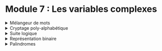 # Module 7 : Les variables complexes

<details markdown="block">
<summary>Mélangeur de mots</summary>

# Mélangeur de mots

# More about this project

### Related course
ENI | INITIATION A LA PROGRAMMATION AVEC JAVA  
TRAVAUX PRATIQUE : Module 7 : Les variables complexes  
[Mélangeur de mots](https://github.com/Dyrits/IALPAJ-TP/blob/master/Enonc%C3%A9s/Module%2007%20-%20Enonc%C3%A9%20TP%2001%20-%20M%C3%A9langeur%20de%20mots.pdf)

### Description of the project by ENI
Ecrire un programme **fr.eni_ecole.jse.melangeur.Melangeurqui** mélange les lettres (sauf la première etla dernière) de chaque mot d'une phrase et qui affiche la phrase avec les mots mélangés.  

Exemple de résultat:  
Ercire un porgrmame fr.eni_ecole.jse.melangeur.Melangeur qui mgnléae les lrtetes (suaf la prermèie et la drrnèiee) de cauhqe mot d'une psrahe et qui afifhce la pshare aevc les mtos mlsgééan.

### Technologies | Libraries | Frameworks | Tools  
- Java

### Details | Comments
- This project has been freely made from scratch following global instructions.

### Status
Completed

#### Last update
12/06/2020

#### Last update (README.md)
12/06/2020
</details>
<details markdown="block">
<summary>Cryptage poly-alphabétique</summary>

# Cryptage poly-alphabétique

# More about this project

### Related course
ENI | INITIATION A LA PROGRAMMATION AVEC JAVA  
TRAVAUX PRATIQUE : Module 7 : Les variables complexes  
[Cryptage poly-alphabétique](https://github.com/Dyrits/IALPAJ-TP/blob/master/Enonc%C3%A9s/Module%2007%20-%20Enonc%C3%A9%20TP%2002%20-%20Cryptage%20polyalphab%C3%A9tique.pdf)

### Description of the project by ENI
Mettre en place un programme permettant de crypter ou décrypter une chaîne saisie en fonction d’une clé saisie sur 8 caractères maximum.  
Pour crypter la chaîne de caractères saisie, utiliserun tableau dans lequel sont affichés autant d’alphabets qu'il y a de lettres (26) et qui crypte le texte à l’aide d’une clé de la manière suivante :  
- On cherche la valeur correspondant à la colonne i et la ligne j où i est la premièrelettre du mot en clair et j la premièrelettre de la clé. La lettre ainsi trouvée est la premièrelettre du mot crypté.  
- On procède de même pour toutes les lettres du mot en clair.  
- Lorsque la dernière lettre de la clé a été utilisée, on utilise de nouveau la premièreet ainsi de suite.  

Voyons un exemple :  
Texte en clair : INFORMATIQUE  
Clé : INRACI  
Cryptogramme : QAWOTUIGZQWM  

Car ‘q’ est la lettre qui se trouve à l’intersection du ‘I’ horizontal du mot en clair et du ‘I’ vertical de la clé INRACI.

### Technologies | Libraries | Frameworks | Tools  
- Java

### Details | Comments
- This project has been freely made from scratch following global instructions.

### Status
Completed

#### Last update
12/06/2020

#### Last update (README.md)
12/06/2020
</details>
<details markdown="block">
<summary>Suite logique</summary>

# Suite logique

# More about this project

### Related course
ENI | INITIATION A LA PROGRAMMATION AVEC JAVA  
TRAVAUX PRATIQUE : Module 7 : Les variables complexes  
[Suite logique](https://github.com/Dyrits/IALPAJ-TP/blob/master/Enonc%C3%A9s/Module%2007%20-%20Enonc%C3%A9%20TP%2003%20-%20Suite%20logique.pdf)

### Description of the project by ENI
1  
11  
21  
1211  
111221  
312211  

- Donner la suite de cette suite de chiffre.
- Une fois la suite trouvée, mettre en place l'algorithme permettant de continuer cette suite à une profondeur de 40.
- Optimiser le code afin que le temps d'exécution avec une profondeur de 40 soit inférieur à 1s.

### Technologies | Libraries | Frameworks | Tools  
- Java

### Details | Comments
- This project has been freely made from scratch following global instructions.

### Status
Completed

#### Last update
13/06/2020

#### Last update (README.md)
13/06/2020
</details>
<details markdown="block">
<summary>Représentation binaire</summary>

# Représentation binaire

# More about this project

### Related course
ENI | INITIATION A LA PROGRAMMATION AVEC JAVA  
TRAVAUX PRATIQUE : Module 7 : Les variables complexes  
[Représentation binaire](https://github.com/Dyrits/IALPAJ-TP/blob/master/Enonc%C3%A9s/Module%2007%20-%20Enonc%C3%A9%20TP%2004%20-%20Repr%C3%A9sentation%20binaire.pdf)

### Description of the project by ENI
Écrire une **classefr.eni_ecole.jse.AfficheurBinaire** qui affiche la représentation binaire d’unnombre entier compris entre 0 et 256 (sans utiliser `Integer.toBinaryString()` ni aucune autre classe que `Integer` et `System`)

Exemple:  
77 donne 0100 1101

### Technologies | Libraries | Frameworks | Tools  
- Java

### Details | Comments
- This project has been freely made from scratch following global instructions.

### Status
Completed

#### Last update
13/06/2020

#### Last update (README.md)
13/06/2020
</details>
<details markdown="block">
<summary>Palindromes</summary>

# Palindromes

# More about this project

### Related course
ENI | INITIATION A LA PROGRAMMATION AVEC JAVA  
TRAVAUX PRATIQUE : Module 7 : Les variables complexes  
[Palindromes](https://github.com/Dyrits/IALPAJ-TP/blob/master/Enonc%C3%A9s/Module%2007%20-%20Enonc%C3%A9%20TP%2004%20-%20Repr%C3%A9sentation%20binaire.pdf)

### Description of the project by ENI
Ecrire un programme **fr.eni_ecole.jse.palindrome.TesteurPalindrome** qui teste et affiche si unephrase est un palindrome ou non.

**Remarque :** un palindrome est une phrase donnant le même résultat qu'elle soit lue de droite à gauche ou de gauche à droite (sans tenir compte de la casse, des espaces, de la ponctuation ou des accents).

Exemples de palindromes :  
« Laval »  
« Esopereste ici et se repose »  
« Engage le jeu que je le gagne »  
«La mère Gide digère mal»  

**Indice:** s'intéresser à la méthode `split` de la classe `String` ou à la classe `StringTokenizer` et ses méthodes.

### Technologies | Libraries | Frameworks | Tools  
- Java

### Details | Comments
- This project has been freely made from scratch following global instructions.

### Status
Completed

#### Last update
13/06/2020

#### Last update (README.md)
13/06/2020
</details>